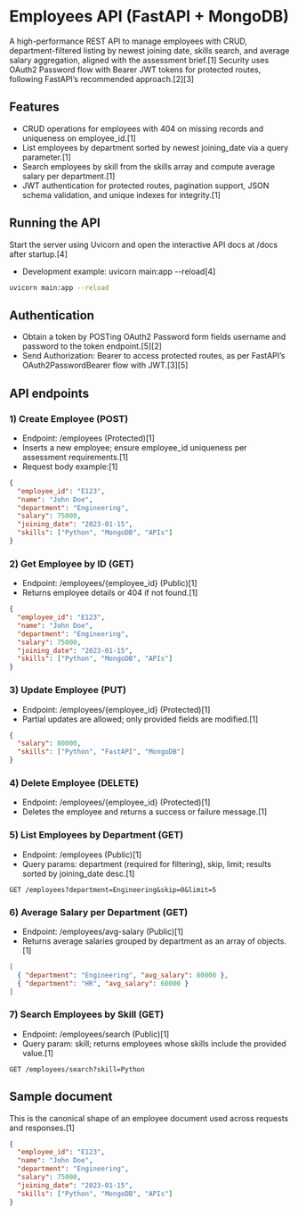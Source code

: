 

# Employees API (FastAPI + MongoDB)

A high-performance REST API to manage employees with CRUD, department-filtered listing by newest joining date, skills search, and average salary aggregation, aligned with the assessment brief.[1]
Security uses OAuth2 Password flow with Bearer JWT tokens for protected routes, following FastAPI’s recommended approach.[2][3]

## Features

- CRUD operations for employees with 404 on missing records and uniqueness on employee_id.[1]
- List employees by department sorted by newest joining_date via a query parameter.[1]
- Search employees by skill from the skills array and compute average salary per department.[1]
- JWT authentication for protected routes, pagination support, JSON schema validation, and unique indexes for integrity.[1]


## Running the API

Start the server using Uvicorn and open the interactive API docs at /docs after startup.[4]
- Development example: uvicorn main:app --reload[4]

```bash
uvicorn main:app --reload
```

## Authentication

- Obtain a token by POSTing OAuth2 Password form fields username and password to the token endpoint.[5][2]
- Send Authorization: Bearer <token> to access protected routes, as per FastAPI’s OAuth2PasswordBearer flow with JWT.[3][5]

## API endpoints

### 1) Create Employee (POST)
- Endpoint: /employees (Protected)[1]
- Inserts a new employee; ensure employee_id uniqueness per assessment requirements.[1]
- Request body example:[1]
```json
{
  "employee_id": "E123",
  "name": "John Doe",
  "department": "Engineering",
  "salary": 75000,
  "joining_date": "2023-01-15",
  "skills": ["Python", "MongoDB", "APIs"]
}
```

### 2) Get Employee by ID (GET)
- Endpoint: /employees/{employee_id} (Public)[1]
- Returns employee details or 404 if not found.[1]
```json
{
  "employee_id": "E123",
  "name": "John Doe",
  "department": "Engineering",
  "salary": 75000,
  "joining_date": "2023-01-15",
  "skills": ["Python", "MongoDB", "APIs"]
}
```

### 3) Update Employee (PUT)
- Endpoint: /employees/{employee_id} (Protected)[1]
- Partial updates are allowed; only provided fields are modified.[1]
```json
{
  "salary": 80000,
  "skills": ["Python", "FastAPI", "MongoDB"]
}
```

### 4) Delete Employee (DELETE)
- Endpoint: /employees/{employee_id} (Protected)[1]
- Deletes the employee and returns a success or failure message.[1]

### 5) List Employees by Department (GET)
- Endpoint: /employees (Public)[1]
- Query params: department (required for filtering), skip, limit; results sorted by joining_date desc.[1]
```http
GET /employees?department=Engineering&skip=0&limit=5
```

### 6) Average Salary per Department (GET)
- Endpoint: /employees/avg-salary (Public)[1]
- Returns average salaries grouped by department as an array of objects.[1]
```json
[
  { "department": "Engineering", "avg_salary": 80000 },
  { "department": "HR", "avg_salary": 60000 }
]
```

### 7) Search Employees by Skill (GET)
- Endpoint: /employees/search (Public)[1]
- Query param: skill; returns employees whose skills include the provided value.[1]
```http
GET /employees/search?skill=Python
```

## Sample document

This is the canonical shape of an employee document used across requests and responses.[1]
```json
{
  "employee_id": "E123",
  "name": "John Doe",
  "department": "Engineering",
  "salary": 75000,
  "joining_date": "2023-01-15",
  "skills": ["Python", "MongoDB", "APIs"]
}

